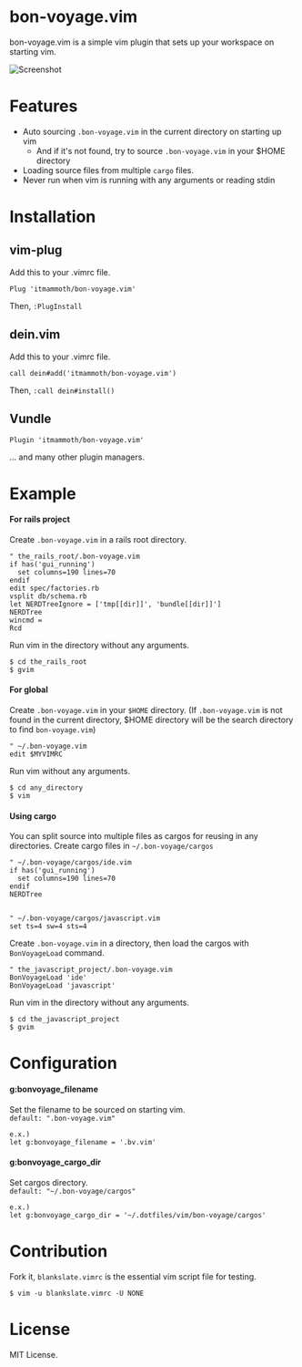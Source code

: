 # bon-voyage.vim

bon-voyage.vim is a simple vim plugin that sets up your workspace on starting vim.

![Screenshot](https://raw.githubusercontent.com/itmammoth/bon-voyage.vim/master/images/bonvoyage.gif)

# Features

* Auto sourcing `.bon-voyage.vim` in the current directory on starting up vim
  * And if it's not found, try to source `.bon-voyage.vim` in your $HOME directory
* Loading source files from multiple `cargo` files.
* Never run when vim is running with any arguments or reading stdin

# Installation

## vim-plug
Add this to your .vimrc file.

    Plug 'itmammoth/bon-voyage.vim'

Then, `:PlugInstall`

## dein.vim
Add this to your .vimrc file.

    call dein#add('itmammoth/bon-voyage.vim')

Then, `:call dein#install()`

## Vundle

    Plugin 'itmammoth/bon-voyage.vim'


... and many other plugin managers.

# Example

#### For rails project

Create `.bon-voyage.vim` in a rails root directory.

    " the_rails_root/.bon-voyage.vim
    if has('gui_running')
      set columns=190 lines=70
    endif
    edit spec/factories.rb
    vsplit db/schema.rb
    let NERDTreeIgnore = ['tmp[[dir]]', 'bundle[[dir]]']
    NERDTree
    wincmd =
    Rcd

Run vim in the directory without any arguments.

    $ cd the_rails_root
    $ gvim

#### For global

Create `.bon-voyage.vim` in your `$HOME` directory. (If `.bon-voyage.vim` is not found in the current directory, $HOME directory will be the search directory to find `bon-voyage.vim`)

    " ~/.bon-voyage.vim
    edit $MYVIMRC

Run vim without any arguments.

    $ cd any_directory
    $ vim

#### Using cargo

You can split source into multiple files as cargos for reusing in any directories.
Create cargo files in `~/.bon-voyage/cargos`

    " ~/.bon-voyage/cargos/ide.vim
    if has('gui_running')
      set columns=190 lines=70
    endif
    NERDTree


    " ~/.bon-voyage/cargos/javascript.vim
    set ts=4 sw=4 sts=4

Create `.bon-voyage.vim` in a directory, then load the cargos with `BonVoyageLoad` command.

    " the_javascript_project/.bon-voyage.vim
    BonVoyageLoad 'ide'
    BonVoyageLoad 'javascript'

Run vim in the directory without any arguments.

    $ cd the_javascript_project
    $ gvim

# Configuration

#### g:bonvoyage_filename

Set the filename to be sourced on starting vim.  
`default: ".bon-voyage.vim"`

    e.x.)
    let g:bonvoyage_filename = '.bv.vim'

#### g:bonvoyage_cargo_dir

Set cargos directory.  
`default: "~/.bon-voyage/cargos"`

    e.x.)
    let g:bonvoyage_cargo_dir = '~/.dotfiles/vim/bon-voyage/cargos'


# Contribution

Fork it, `blankslate.vimrc` is the essential vim script file for testing.

    $ vim -u blankslate.vimrc -U NONE

# License

MIT License.
